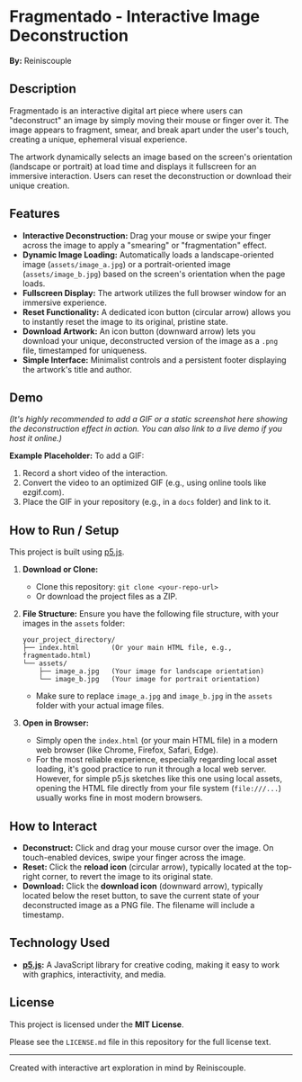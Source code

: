 # Fragmentado - Interactive Image Deconstruction

**By:** Reiniscouple

## Description

Fragmentado is an interactive digital art piece where users can "deconstruct" an image by simply moving their mouse or finger over it. The image appears to fragment, smear, and break apart under the user's touch, creating a unique, ephemeral visual experience. 

The artwork dynamically selects an image based on the screen's orientation (landscape or portrait) at load time and displays it fullscreen for an immersive interaction. Users can reset the deconstruction or download their unique creation.

## Features

* **Interactive Deconstruction:** Drag your mouse or swipe your finger across the image to apply a "smearing" or "fragmentation" effect.
* **Dynamic Image Loading:** Automatically loads a landscape-oriented image (`assets/image_a.jpg`) or a portrait-oriented image (`assets/image_b.jpg`) based on the screen's orientation when the page loads.
* **Fullscreen Display:** The artwork utilizes the full browser window for an immersive experience.
* **Reset Functionality:** A dedicated icon button (circular arrow) allows you to instantly reset the image to its original, pristine state.
* **Download Artwork:** An icon button (downward arrow) lets you download your unique, deconstructed version of the image as a `.png` file, timestamped for uniqueness.
* **Simple Interface:** Minimalist controls and a persistent footer displaying the artwork's title and author.

## Demo

*(It's highly recommended to add a GIF or a static screenshot here showing the deconstruction effect in action. You can also link to a live demo if you host it online.)*

**Example Placeholder:**
To add a GIF:
1. Record a short video of the interaction.
2. Convert the video to an optimized GIF (e.g., using online tools like ezgif.com).
3. Place the GIF in your repository (e.g., in a `docs` folder) and link to it.

## How to Run / Setup

This project is built using [p5.js](https://p5js.org/).

1.  **Download or Clone:**
    * Clone this repository: `git clone <your-repo-url>`
    * Or download the project files as a ZIP.

2.  **File Structure:**
    Ensure you have the following file structure, with your images in the `assets` folder:
    ```
    your_project_directory/
    ├── index.html        (Or your main HTML file, e.g., fragmentado.html)
    └── assets/
        ├── image_a.jpg   (Your image for landscape orientation)
        └── image_b.jpg   (Your image for portrait orientation)
    ```
    * Make sure to replace `image_a.jpg` and `image_b.jpg` in the `assets` folder with your actual image files.

3.  **Open in Browser:**
    * Simply open the `index.html` (or your main HTML file) in a modern web browser (like Chrome, Firefox, Safari, Edge).
    * For the most reliable experience, especially regarding local asset loading, it's good practice to run it through a local web server. However, for simple p5.js sketches like this one using local assets, opening the HTML file directly from your file system (`file:///...`) usually works fine in most modern browsers.

## How to Interact

* **Deconstruct:** Click and drag your mouse cursor over the image. On touch-enabled devices, swipe your finger across the image.
* **Reset:** Click the **reload icon** (circular arrow), typically located at the top-right corner, to revert the image to its original state.
* **Download:** Click the **download icon** (downward arrow), typically located below the reset button, to save the current state of your deconstructed image as a PNG file. The filename will include a timestamp.

## Technology Used

* **[p5.js](https://p5js.org/):** A JavaScript library for creative coding, making it easy to work with graphics, interactivity, and media.

## License

This project is licensed under the **MIT License**.

Please see the `LICENSE.md` file in this repository for the full license text.

---

Created with interactive art exploration in mind by Reiniscouple.
